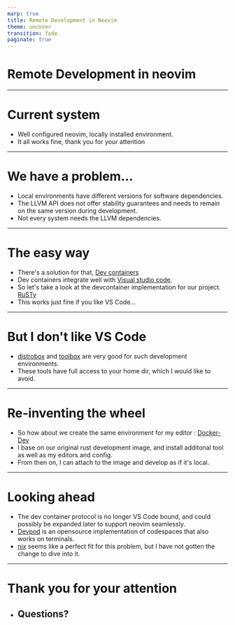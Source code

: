 ```yaml
---
marp: true
title: Remote Development in Neovim
theme: uncover
transition: fade
paginate: true
---
```


# Remote Development in neovim

---

# Current system

* Well configured neovim, locally installed environment. 
* It all works fine, thank you for your attention

---

# We have a problem... 

* Local environments have different versions for software dependencies.
* The LLVM API does not offer stability guarantees 
and needs to remain on the same version during development.
* Not every system needs the LLVM dependencies.
---

# The easy way

* There's a solution for that, [Dev containers](http://containers.dev)
* Dev containers integrate well with [Visual studio code](https://code.visualstudio.com/).
* So let's take a look at the devcontainer implementation for our project. [RuSTy](https://github.com/PLC-lang/rusty)
* This works just fine if you like VS Code...

---

# But I don't like VS Code 

* [distrobox](https://github.com/89luca89/distrobox) and [toolbox](https://github.com/containers/toolbox) are very good for such development environments.
* These tools have full access to your home dir, which I would like to avoid.

--- 

# Re-inventing the wheel

* So how about we create the same environment for my editor : [Docker-Dev](https://github.com/ghaith/docker-dev)
* I base on our original rust development image, and install additonal tool as well as my editors and config.
* From then on, I can attach to the image and develop as if it's local.

---

# Looking ahead

* The dev container protocol is no longer VS Code bound, and could possibly be expanded later to support neovim seamlessly.
* [Devpod](https://devpod.sh/) is an opensource implementation of codespaces that also works on terminals.
* [nix](https://nixos.org/) seems like a perfect fit for this problem, but I have not gotten the change to dive into it.

---

# Thank you for your attention

* ## Questions?

